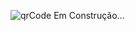 ![qrCode](https://github.com/user-attachments/assets/3d520b5d-911e-4a4f-97df-601edce04248)
Em Construção...
